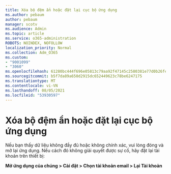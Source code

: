 ```yaml
---
title: Xóa bộ đệm ẩn hoặc đặt lại cục bộ ứng dụng
ms.author: pebaum
author: pebaum
manager: scotv
ms.audience: Admin
ms.topic: article
ms.service: o365-administration
ROBOTS: NOINDEX, NOFOLLOW
localization_priority: Normal
ms.collection: Adm_O365
ms.custom:
- "9001099"
- "3060"
ms.openlocfilehash: 61280bc444f696e05813c79aa92f47145c2580381e77d0b26fe6fdca527647a6
ms.sourcegitcommit: b5f7da89a650d2915dc652449623c78be6247175
ms.translationtype: MT
ms.contentlocale: vi-VN
ms.lasthandoff: 08/05/2021
ms.locfileid: "53930597"
---
```

# <a name="clear-the-cache-or-locally-reset-the-app"></a>Xóa bộ đệm ẩn hoặc đặt lại cục bộ ứng dụng

Nếu bạn thấy dữ liệu không đầy đủ hoặc không chính xác, vui lòng đóng và mở lại ứng dụng.  Nếu cách đó không giải quyết được sự cố, hãy đặt lại tài khoản trên thiết bị: 

**Mở ứng dụng của chúng > Cài đặt > Chọn tài khoản email > Lại Tài khoản**